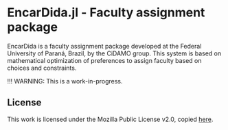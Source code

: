 # EncarDida.jl - Faculty assignment package

EncarDida is a faculty assignment package developed at the Federal University of Paraná, Brazil, by the CiDAMO group.
This system is based on mathematical optimization of preferences to assign faculty based on choices and constraints.

!!! WARNING: This is a work-in-progress.

## License

This work is licensed under the Mozilla Public License v2.0, copied [here](LICENSE).